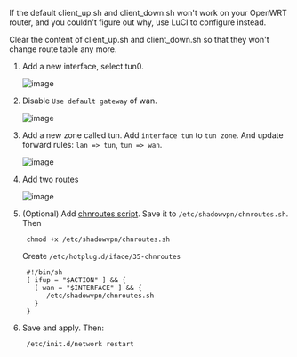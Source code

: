 If the default client_up.sh and client_down.sh won't work on your OpenWRT router,
and you couldn't figure out why, use LuCI to configure instead.

Clear the content of client_up.sh and client_down.sh so that
they won't change route table any more.

1. Add a new interface, select tun0.

   ![image](https://cloud.githubusercontent.com/assets/1073082/4519784/4b303254-4ccb-11e4-8c93-65b193612104.png)

2. Disable `Use default gateway` of wan.

   ![image](https://cloud.githubusercontent.com/assets/1073082/4519789/7a262276-4ccb-11e4-846e-85f31584b1d0.png)

3. Add a new zone called tun. Add `interface tun` to `tun zone`. And update forward rules: `lan => tun`, `tun => wan`.

   ![image](https://cloud.githubusercontent.com/assets/1073082/4519773/fccd4138-4cca-11e4-945b-b1da19e63c92.png)

4. Add two routes

   ![image](https://cloud.githubusercontent.com/assets/1073082/4519796/b98a5edc-4ccb-11e4-8fbc-ceccd14c35fc.png)

5. (Optional) Add [chnroutes script](https://github.com/clowwindy/ShadowVPN/blob/master/samples/chnroutes.sh).
   Save it to `/etc/shadowvpn/chnroutes.sh`. Then

        chmod +x /etc/shadowvpn/chnroutes.sh

   Create `/etc/hotplug.d/iface/35-chnroutes`

        #!/bin/sh
        [ ifup = "$ACTION" ] && {
          [ wan = "$INTERFACE" ] && {
             /etc/shadowvpn/chnroutes.sh
          }
        }

6. Save and apply. Then:

        /etc/init.d/network restart